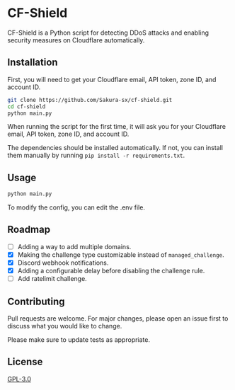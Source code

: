# CF-Shield

CF-Shield is a Python script for detecting DDoS attacks and enabling security measures on Cloudflare automatically.

## Installation

First, you will need to get your Cloudflare email, API token, zone ID, and account ID.

```bash
git clone https://github.com/Sakura-sx/cf-shield.git
cd cf-shield
python main.py
```
When running the script for the first time, it will ask you for your Cloudflare email, API token, zone ID, and account ID.

The dependencies should be installed automatically. If not, you can install them manually by running `pip install -r requirements.txt`.


## Usage

```bash
python main.py
```
To modify the config, you can edit the .env file.

## Roadmap
- [ ] Adding a way to add multiple domains.
- [x] Making the challenge type customizable instead of `managed_challenge`.
- [x] Discord webhook notifications.
- [x] Adding a configurable delay before disabling the challenge rule.
- [ ] Add ratelimit challenge.

## Contributing

Pull requests are welcome. For major changes, please open an issue first
to discuss what you would like to change.

Please make sure to update tests as appropriate.

## License

[GPL-3.0](https://choosealicense.com/licenses/gpl-3.0/)
